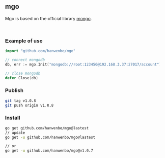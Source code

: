 ## mgo

Mgo is based on the official library [mongo](https://github.com/mongodb/mongo-go-driver).

<br>

### Example of use

```go
import "github.com/hanwenbo/mgo"

// connect mongodb
db, err := mgo.Init("mongodb://root:123456@192.168.3.37:27017/account")

// close mongodb
defer Close(db)
```


### Publish

```bash
git tag v1.0.8
git push origin v1.0.8
```

### Install
```bash
go get github.com/hanwenbo/mgo@lastest
// update
go get -u github.com/hanwenbo/mgo@lastest

// or 
go get -u github.com/hanwenbo/mgo@v1.0.7
```